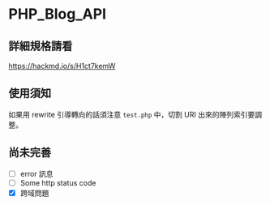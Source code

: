 # PHP_Blog_API
## 詳細規格請看
https://hackmd.io/s/H1ct7kemW
## 使用須知
如果用 rewrite 引導轉向的話須注意 ``test.php`` 中，切割 URI 出來的陣列索引要調整。
## 尚未完善
- [ ] error 訊息
- [ ] Some http status code
- [x] 跨域問題
